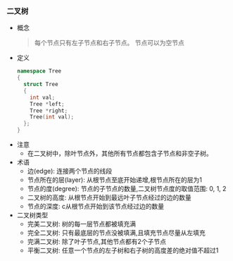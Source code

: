 ### 二叉树
* 概念
  > 每个节点只有左子节点和右子节点。
  > 节点可以为空节点
* 定义
  ```C++
  namespace Tree 
  {
    struct Tree 
    {
      int val;
      Tree *left;
      Tree *right;
      Tree(int val);
    };
  }
  ```
* 注意
  * 在二叉树中，除叶节点外，其他所有节点都包含子节点和非空子树。
* 术语
  * 边(edge): 连接两个节点的线段
  * 节点所在的层(layer): 从根节点至底开始递增,根节点所在的层为1
  * 节点的度(degree): 节点的子节点的数量,二叉树节点度的取值范围: 0, 1, 2
  * 二叉树的高度: 从根节点开始到最远叶子节点经过的边的数量
  * 节点的深度: c从根节点开始到该节点经过边的数量
* 二叉树类型
  * 完美二叉树: 树的每一层节点都被填充满
  * 完全二叉树: 只有最底层的节点没被填满,且填充节点尽量从左填充
  * 完满二叉树: 除了叶子节点,其他节点都有2个子节点
  * 平衡二叉树: 任意一个节点的左子树和右子树的高度差的绝对值不超过1